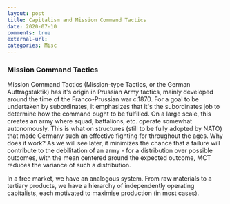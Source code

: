 ```yaml
---
layout: post
title: Capitalism and Mission Command Tactics
date: 2020-07-10
comments: true
external-url:
categories: Misc
---
```


### Mission Command Tactics

Mission Command Tactics (Mission-type Tactics, or the German Auftragstaktik) has it's origin in Prussian Army tactics, mainly developed around the time of the Franco-Prussian war c.1870. For a goal to 
be undertaken by subordinates, it emphasizes that it's the subordinates job to determine how the command ought to be fulfilled. On a large scale, this creates an army where squad, battalions, etc. operate
somewhat autonomously. This is what on structures (still to be fully adopted by NATO) that made Germany such an effective fighting for throughout the ages. Why does it work? As we will see later, it 
minimizes the chance that a failure will contribute to the debilitation of an army - for a distribution over possible outcomes, with the mean centered around the expected outcome, MCT reduces the variance
of such a distribution.

In a free market, we have an analogous system. From raw materials to a tertiary products, we have a hierarchy of independently operating capitalists, each motivated to maximise production (in most cases).
